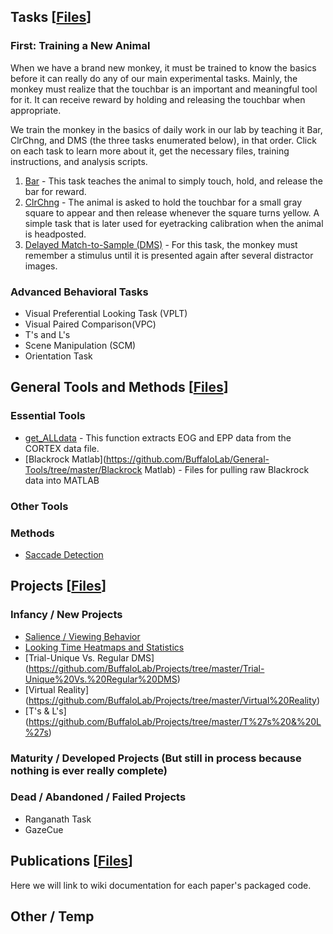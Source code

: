 ## Tasks [[Files](https://github.com/BuffaloLab/BehavioralTasks)]
### First: Training a New Animal
When we have a brand new monkey, it must be trained to know the basics before it can really do any of our main experimental tasks.  Mainly, the monkey must realize that the touchbar is an important and meaningful tool for it.  It can receive reward by holding and releasing the touchbar when appropriate.

We train the monkey in the basics of daily work in our lab by teaching it Bar, ClrChng, and DMS (the three tasks enumerated below), in that order.  Click on each task to learn more about it, get the necessary files, training instructions, and analysis scripts.

1. [Bar](./BehavioralTasks/Bar) - This task teaches the animal to simply touch, hold, and release the bar for reward.
2. [ClrChng](https://github.com/BuffaloLab/Main/wiki/ClrChng) - The animal is asked to hold the touchbar for a small gray square to appear and then release whenever the square turns yellow.  A simple task that is later used for eyetracking calibration when the animal is headposted.  
3. [Delayed Match-to-Sample (DMS)](https://github.com/BuffaloLab/Main/wiki/Delayed-Match-to-Sample-%28DMS%29) - For this task, the monkey must remember a stimulus until it is presented again after several distractor images.

### Advanced Behavioral Tasks

* Visual Preferential Looking Task (VPLT)
* Visual Paired Comparison(VPC)
* T's and L's
* Scene Manipulation (SCM)
* Orientation Task

## General Tools and Methods [[Files](https://github.com/BuffaloLab/General-Tools)]

### Essential Tools 
* [get_ALLdata](https://github.com/BuffaloLab/General-Tools/tree/master/Useful%20Functions/get_data) - This function extracts EOG and EPP data from the CORTEX data file.
* [Blackrock Matlab](https://github.com/BuffaloLab/General-Tools/tree/master/Blackrock Matlab) - Files for pulling raw Blackrock data into MATLAB

### Other Tools

### Methods
* [Saccade Detection](https://github.com/BuffaloLab/Main/wiki/Saccade-Detection)

## Projects [[Files](https://github.com/BuffaloLab/Projects)]
### Infancy / New Projects
* [Salience / Viewing Behavior](https://github.com/BuffaloLab/Projects/tree/master/Salience%20and%20Viewing%20Behavior)
* [Looking Time Heatmaps and Statistics](https://github.com/BuffaloLab/Projects/tree/master/Looking%20Time%20Heatmaps%20and%20Statistics)
* [Trial-Unique Vs. Regular DMS] (https://github.com/BuffaloLab/Projects/tree/master/Trial-Unique%20Vs.%20Regular%20DMS)
* [Virtual Reality] (https://github.com/BuffaloLab/Projects/tree/master/Virtual%20Reality)
* [T's & L's] (https://github.com/BuffaloLab/Projects/tree/master/T%27s%20&%20L%27s)

### Maturity / Developed Projects (But still in process because nothing is ever really complete)

### Dead / Abandoned / Failed Projects
* Ranganath Task
* GazeCue

## Publications [[Files](https://github.com/BuffaloLab/Publications)]
Here we will link to wiki documentation for each paper's packaged code.

## Other / Temp